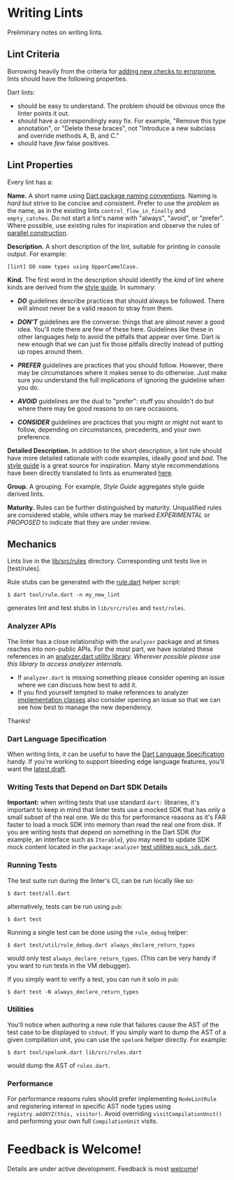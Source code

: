 # Writing Lints

Preliminary notes on writing lints.

## Lint Criteria

Borrowing heavily from the criteria for [adding new checks to errorprone],
lints should have the following properties.

Dart lints:

* should be easy to understand.  The problem should be obvious once the linter
  points it out.
* should have a correspondingly easy fix.  For example, "Remove this type
  annotation", or "Delete these braces", not "Introduce a new subclass and
  override methods A, B, and C."
* should have *few* false positives.

## Lint Properties

Every lint has a:

**Name.** A short name using [Dart package naming conventions].  Naming is
*hard* but strive to be concise and consistent.  Prefer to use the _problem_ as
the name, as in the existing lints `control_flow_in_finally` and
`empty_catches`.  Do not start a lint's name with "always", "avoid", or
"prefer".  Where possible, use existing rules for inspiration and observe the
rules of [parallel construction].

**Description.** A short description of the lint, suitable for printing in
console output.  For example:

```
[lint] DO name types using UpperCamelCase.
```

**Kind.** The first word in the description should identify the *kind* of lint
where kinds are derived from the [style guide]. In summary:

* ***DO*** guidelines describe practices that should always be followed.  There
will almost never be a valid reason to stray from them.

* ***DON'T*** guidelines are the converse: things that are almost never a good
idea.  You'll note there are few of these here.  Guidelines like these in other
languages help to avoid the pitfalls that appear over time.  Dart is new enough
that we can just fix those pitfalls directly instead of putting up ropes around
them.

* ***PREFER*** guidelines are practices that you should follow.  However, there
may be circumstances where it makes sense to do otherwise.  Just make sure you
understand the full implications of ignoring the guideline when you do.

* ***AVOID*** guidelines are the dual to "prefer": stuff you shouldn't do but
where there may be good reasons to on rare occasions.

* ***CONSIDER*** guidelines are practices that you might or might not want to
follow, depending on circumstances, precedents, and your own preference.

**Detailed Description.** In addition to the short description, a lint rule
should have more detailed rationale with code examples, ideally *good* and
*bad*.  The [style guide] is a great source for inspiration.  Many style
recommendations have been directly translated to lints as enumerated
[here][lints].

**Group.**  A grouping.  For example, *Style Guide* aggregates style guide
derived lints.

**Maturity.** Rules can be further distinguished by maturity.  Unqualified rules
are considered stable, while others may be marked *EXPERIMENTAL* or *PROPOSED*
to indicate that they are under review.

## Mechanics

Lints live in the [lib/src/rules] directory. Corresponding unit tests live in
[test/rules]. 

Rule stubs can be generated with the [rule.dart] helper script:

    $ dart tool/rule.dart -n my_new_lint
    
generates lint and test stubs in `lib/src/rules` and `test/rules`.

### Analyzer APIs

The linter has a close relationship with the `analyzer` package and at times
reaches into non-public APIs.  For the most part, we have isolated these
references in an [analyzer.dart utility library].  *Wherever possible please
use this library to access analyzer internals.*  

  * If `analyzer.dart` is missing something please consider opening an issue
    where we can discuss how best to add it. 
  * If you find yourself tempted to make references to analyzer
    [implementation classes][implementation_imports] also consider opening an
    issue so that we can see how best to manage the new dependency.
  
Thanks!

### Dart Language Specification

When writing lints, it can be useful to have the [Dart Language Specification]
handy.  If you're working to support bleeding edge language features, you'll
want the [latest draft][draft language spec]. 

### Writing Tests that Depend on Dart SDK Details

**Important:** when writing tests that use standard `dart:` libraries, it's
important to keep in mind that linter tests use a mocked SDK that has only a
small subset of the real one.  We do this for performance reasons as it's FAR
faster to load a mock SDK into memory than read the real one from disk.  If you
are writing tests that depend on something in the Dart SDK (for example, an
interface such as `Iterable`), you may need to update SDK mock content located
in the `package:analyzer` [test utilities `mock_sdk.dart`][mock_sdk.dart].

### Running Tests

The test suite run during the linter's CI, can be run locally like so:

    $ dart test/all.dart

alternatively, tests can be run using `pub`:

    $ dart test
    
Running a single test can be done using the `rule_debug` helper:

    $ dart test/util/rule_debug.dart always_declare_return_types
    
would only test `always_declare_return_types`.  (This can be very handy if you
want to run tests in the VM debugger).

If you simply want to verify a test, you can run it solo in `pub`:

    $ dart test -N always_declare_return_types

### Utilities

You'll notice when authoring a new rule that failures cause the AST of the test
case to be displayed to `stdout`.  If you simply want to dump the AST of a given
compilation unit, you can use the `spelunk` helper directly.  For example:

    $ dart tool/spelunk.dart lib/src/rules.dart
    
would dump the AST of `rules.dart`.

### Performance

For performance reasons rules should prefer implementing `NodeLintRule` and
registering interest in specific AST node types using
`registry.addXYZ(this, visitor)`.  Avoid overriding `visitCompilationUnit()` and
performing your own full `CompilationUnit` visits.

# Feedback is Welcome!

Details are under active development.  Feedback is most [welcome][issues]!

[adding new checks to errorprone]: https://github.com/google/error-prone/wiki/Criteria-for-new-checks
[Dart package naming conventions]: https://dart.dev/tools/pub/pubspec#name
[parallel construction]: https://en.wikipedia.org/wiki/Parallelism_(grammar)
[style guide]: https://dart.dev/effective-dart/style/
[lints]: https://dart.dev/lints
[lib/src/rules]: https://github.com/dart-lang/linter/tree/main/lib/src/rules
[test_data/rules]: https://github.com/dart-lang/linter/tree/main/test_data/rules
[rule.dart]: https://github.com/dart-lang/linter/blob/main/tool/rule.dart
[analyzer.dart utility library]: https://github.com/dart-lang/linter/blob/main/lib/src/analyzer.dart
[implementation_imports]: https://dart.dev/lints/implementation_imports
[Dart Language Specification]: https://dart.dev/guides/language/spec
[draft language spec]: https://spec.dart.dev/DartLangSpecDraft.pdf
[mock_sdk.dart]: https://github.com/dart-lang/sdk/blob/main/pkg/analyzer/lib/src/test_utilities/mock_sdk.dart
[issues]: https://github.com/dart-lang/linter/issues
